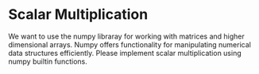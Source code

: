 # Scalar Multiplication

We want to use the numpy libraray for working with matrices and higher dimensional arrays. Numpy offers functionality for manipulating numerical data structures efficiently. Please implement scalar multiplication using numpy builtin functions.